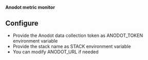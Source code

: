 #### Anodot metric monitor

## Configure
- Provide the Anodot data collection token as ANODOT_TOKEN environment variable
- Provide the stack name as STACK environment variable
- You can modify ANODOT_URL if needed